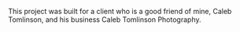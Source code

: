 This project was built for a client who is a good friend of mine, Caleb Tomlinson, and his business Caleb Tomlinson Photography.
